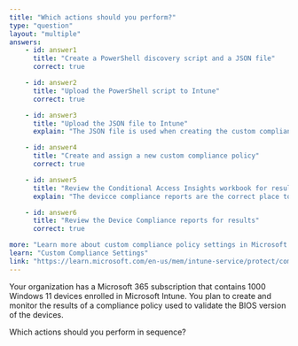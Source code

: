 ```yaml
---
title: "Which actions should you perform?"
type: "question"
layout: "multiple"
answers:
    - id: answer1
      title: "Create a PowerShell discovery script and a JSON file"
      correct: true

    - id: answer2
      title: "Upload the PowerShell script to Intune"
      correct: true

    - id: answer3
      title: "Upload the JSON file to Intune"
      explain: "The JSON file is used when creating the custom compliance policy, not uploaded upfont like the PowerShell script."

    - id: answer4
      title: "Create and assign a new custom compliance policy"
      correct: true

    - id: answer5
      title: "Review the Conditional Access Insights workbook for results"
      explain: "The devicce compliance reports are the correct place to review custom compliance policy results, not the conditional access workbook."

    - id: answer6
      title: "Review the Device Compliance reports for results"
      correct: true

more: "Learn more about custom compliance policy settings in Microsoft Intune."
learn: "Custom Compliance Settings"
link: "https://learn.microsoft.com/en-us/mem/intune-service/protect/compliance-use-custom-settings"
---
```

Your organization has a Microsoft 365 subscription that contains 1000 Windows 11 devices enrolled in Microsoft Intune. You plan to create and monitor the results of a compliance policy used to validate the BIOS version of the devices.

Which actions should you perform in sequence?
